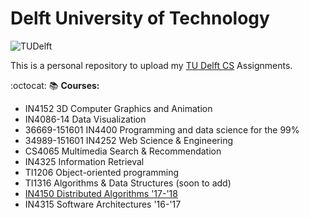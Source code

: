 # Delft University of Technology 
![TUDelft](http://fa.its.tudelft.nl/~groenevelt/images/tudelft_logo.gif)

This is a personal repository to upload my [TU Delft CS](http://www.tudelft.nl/en/study/master-of-science/master-programmes/computer-science/) Assignments.

:octocat: :books: **Courses:** 
- IN4152 3D Computer Graphics and Animation
- IN4086-14 Data Visualization
- 36669-151601	IN4400 Programming and data science for the 99%
- 34989-151601	IN4252 Web Science & Engineering
- CS4065 Multimedia Search & Recommendation
- IN4325 Information Retrieval 
- TI1206 Object-oriented programming
- TI1316 Algorithms & Data Structures (soon to add)
- [IN4150 Distributed Algorithms '17-'18](https://github.com/adimitrova/DistributedAlgorithms)
- IN4315 Software Architectures '16-'17